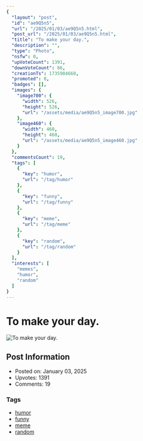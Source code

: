 ```yaml
---
{
  "layout": "post",
  "id": "ae9Q5n5",
  "url": "/2025/01/03/ae9Q5n5.html",
  "post_url": "/2025/01/03/ae9Q5n5.html",
  "title": "To make your day.",
  "description": "",
  "type": "Photo",
  "nsfw": 0,
  "upVoteCount": 1391,
  "downVoteCount": 86,
  "creationTs": 1735904660,
  "promoted": 0,
  "badges": [],
  "images": {
    "image700": {
      "width": 526,
      "height": 526,
      "url": "/assets/media/ae9Q5n5_image700.jpg"
    },
    "image460": {
      "width": 460,
      "height": 460,
      "url": "/assets/media/ae9Q5n5_image460.jpg"
    }
  },
  "commentsCount": 19,
  "tags": [
    {
      "key": "humor",
      "url": "/tag/humor"
    },
    {
      "key": "funny",
      "url": "/tag/funny"
    },
    {
      "key": "meme",
      "url": "/tag/meme"
    },
    {
      "key": "random",
      "url": "/tag/random"
    }
  ],
  "interests": [
    "memes",
    "humor",
    "random"
  ]
}
---
```


# To make your day.

![To make your day.](/assets/media/ae9Q5n5_image700.jpg)

## Post Information

- Posted on: January 03, 2025
- Upvotes: 1391
- Comments: 19

### Tags

- [humor](/tag/humor)
- [funny](/tag/funny)
- [meme](/tag/meme)
- [random](/tag/random)
